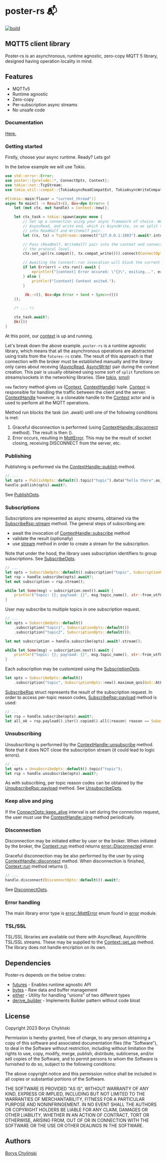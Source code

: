 # poster-rs 📬

[![build](https://github.com/Chylynsky/poster-rs/actions/workflows/rust.yml/badge.svg?branch=master)](https://github.com/Chylynsky/poster-rs/actions/workflows/rust.yml)

## MQTT5 client library

Poster-rs is an asynchronous, runtime agnostic, zero-copy MQTT 5 library,
designed having operation locality in mind.

## Features

- MQTTv5
- Runtime agnostic
- Zero-copy
- Per-subscription async streams
- No unsafe code

### Documentation

[Here.](https://docs.rs/poster/latest/poster/)

### Getting started

Firstly, choose your async runtime. Ready? Lets go!

In the below example we will use Tokio.

```rust
use std::error::Error;
use poster::{prelude::*, ConnectOpts, Context};
use tokio::net::TcpStream;
use tokio_util::compat::{TokioAsyncReadCompatExt, TokioAsyncWriteCompatExt};

#[tokio::main(flavor = "current_thread")]
async fn main() -> Result<(), Box<dyn Error>> {
    let (mut ctx, mut handle) = Context::new();

    let ctx_task = tokio::spawn(async move {
        // Set up a connection using your async framework of choice. We will need a read end, which is
        // AsyncRead, and write end, which is AsyncWrite, so we split the TcpStream
        // into ReadHalf and WriteHalf pair.
        let (rx, tx) = TcpStream::connect("127.0.0.1:1883").await?.into_split();

        // Pass (ReadHalf, WriteHalf) pair into the context and connect with the broker on
        // the protocol level.
        ctx.set_up((rx.compat(), tx.compat_write())).connect(ConnectOpts::default()).await?;

        // Awaiting the Context::run invocation will block the current task.
        if let Err(err) = ctx.run().await {
            eprintln!("[context] Error occured: \"{}\", exiting...", err);
        } else {
            println!("[context] Context exited.");
        }

         Ok::<(), Box<dyn Error + Send + Sync>>(())
    });

    /* ... */

    ctx_task.await?;
    Ok(())
}
```

At this point, our [context](https://docs.rs/poster/latest/poster/struct.Context.html) is up and running.

Let's break down the above example.
`poster-rs` is a runtime agnostic library, which means that all the asynchronous operations are abstracted
using traits from the `futures-rs` crate. The result of this approach is that connection with the broker
must be established manually and the library only cares about receving ([AsyncRead](https://docs.rs/futures/latest/futures/io/trait.AsyncRead.html),
[AsyncWrite](https://docs.rs/futures/latest/futures/io/trait.AsyncWrite.html)) pair during the context creation.
This pair is usually obtained using some sort of `split` functions on streams/sockets in the networking libraries.
(See [tokio](https://docs.rs/tokio/latest/tokio/net/struct.TcpStream.html#method.into_split), [smol](https://docs.rs/smol/latest/smol/io/fn.split.html))

`new` factory method gives us ([Context](https://docs.rs/poster/latest/poster/struct.Context.html), [ContextHandle](https://docs.rs/poster/latest/poster/struct.ContextHandle.html)) tuple. [Context](https://docs.rs/poster/latest/poster/struct.Context.html) is responsible for handling the traffic between the client and the server. [ContextHandle](https://docs.rs/poster/latest/poster/struct.ContextHandle.html) however, is a cloneable handle to the [Context](https://docs.rs/poster/latest/poster/struct.Context.html) actor and is used to perform all the MQTT operations.

Method run blocks the task (on .await) until one of the following conditions is met:
1. Graceful disconnection is performed (using [ContextHandle::disconnect](https://docs.rs/poster/latest/poster/struct.ContextHandle.html#method.disconnect) method). The result is then ().
2. Error occurs, resulting in [MqttError](https://docs.rs/poster/latest/poster/error/enum.MqttError.html). This may be the result of socket closing, receiving DISCONNECT from the server, etc.

### Publishing

Publishing is performed via the [ContextHandle::publish](https://docs.rs/poster/latest/poster/struct.ContextHandle.html#method.publish) method.

```rust
// ...
let opts = PublishOpts::default().topic("topic").data("hello there".as_bytes());
handle.publish(opts).await?;
```

See [PublishOpts](https://docs.rs/poster/latest/poster/struct.PublishOpts.html).

### Subscriptions

Subscriptions are represented as async streams, obtained via the [SubscribeRsp::stream](https://docs.rs/poster/latest/poster/struct.SubscribeRsp.html#method.stream) method.
The general steps of subscribing are:
- await the invocation of [ContextHandle::subscribe](https://docs.rs/poster/latest/poster/struct.ContextHandle.html#method.subscribe) method
- validate the result (optionally)
- use [stream](https://docs.rs/poster/latest/poster/struct.SubscribeRsp.html#method.stream) method in order to create a stream for the subscription.

Note that under the hood, the library uses subscription identifiers to group subscriptions.
See [SubscribeOpts](https://docs.rs/poster/latest/poster/struct.SubscribeOpts.html).

```rust
// ...
let opts = SubscribeOpts::default().subscription("topic", SubscriptionOpts::default());
let rsp = handle.subscribe(opts).await?;
let mut subscription = rsp.stream();

while let Some(msg) = subscription.next().await {
    println!("topic: {}; payload: {}", msg.topic_name(), str::from_utf8(msg.payload()).unwrap());
}
```

User may subscribe to multiple topics in one subscription request.

```rust
// ...
let opts = SubscribeOpts::default()
    .subscription("topic1", SubscriptionOpts::default())
    .subscription("topic2", SubscriptionOpts::default());

let mut subscription = handle.subscribe(opts).await?.stream();

while let Some(msg) = subscription.next().await {
    println!("topic: {}; payload: {}", msg.topic_name(), str::from_utf8(msg.payload()).unwrap());
}
```

Each subscription may be customized using the [SubscriptionOpts](https://docs.rs/poster/latest/poster/struct.SubscriptionOpts.html).

```rust
let opts = SubscribeOpts::default()
    .subscription("topic", SubscriptionOpts::new().maximum_qos(QoS::AtLeastOnce));
```

[SubscribeRsp](https://docs.rs/poster/latest/poster/struct.SubscribeRsp.html) struct represents the result of the subscription request. In order to access per-topic reason codes, [SubscribeRsp::payload](https://docs.rs/poster/latest/poster/struct.SubscribeRsp.html#method.payload) method is used:

```rust
// ...
let rsp = handle.subscribe(opts).await?;
let all_ok = rsp.payload().iter().copied().all(|reason| reason == SubackReason::GranteedQoS2);
```

### Unsubscribing

Unsubscribing is performed by the [ContextHandle::unsubscribe](https://docs.rs/poster/latest/poster/struct.ContextHandle.html#method.unsubscribe) method.
Note that it does NOT close the subscription stream (it could lead to logic errors).

```rust
// ...
let opts = UnsubscribeOpts::default().topic("topic");
let rsp = handle.unsubscribe(opts).await?;
```

As with subscribing, per topic reason codes can be obtained by the [UnsubscribeRsp::payload](https://docs.rs/poster/latest/poster/struct.UnsubscribeRsp.html#method.payload) method.
See [UnsubscribeOpts](https://docs.rs/poster/latest/poster/struct.UnsubscribeOpts.html).

### Keep alive and ping

If the [ConnectOpts::keep_alive](https://docs.rs/poster/latest/poster/struct.ConnectOpts.html#method.keep_alive) interval is set during the connection request, the user must use the [ContextHandle::ping](https://docs.rs/poster/latest/poster/struct.ContextHandle.html#method.ping) method periodically.

### Disconnection

Disconnection may be initiated either by user or the broker. When initiated by the broker, the [Context::run](https://docs.rs/poster/latest/poster/struct.Context.html#method.run) method returns [error::Disconnected](https://docs.rs/poster/latest/poster/error/struct.Disconnected.html) error.

Graceful disconnection may be also performed by the user by using [ContextHandle::disconnect](https://docs.rs/poster/latest/poster/struct.ContextHandle.html#method.disconnect) method.
When disconnection is finished, [Context::run](https://docs.rs/poster/latest/poster/struct.Context.html#method.run) method returns ().

```rust
// ...
handle.disconnect(DisconnectOpts::default()).await?;
```

See [DisconnectOpts](https://docs.rs/poster/latest/poster/struct.DisconnectOpts.html).

### Error handling

The main library error type is [error::MqttError](https://docs.rs/poster/latest/poster/error/enum.MqttError.html) enum found in [error](https://docs.rs/poster/latest/poster/error/index.html) module.

### TSL/SSL

TSL/SSL libraries are available out there with AsyncRead, AsyncWrite TSL/SSL streams. These may be
supplied to the [Context::set_up](https://docs.rs/poster/latest/poster/struct.Context.html#method.set_up) method. The library does not handle encription on its own.

## Dependencies

Poster-rs depends on the below crates:

- [futures](https://docs.rs/futures/latest/futures/) - Enables runtime agnostic API
- [bytes](https://docs.rs/bytes/latest/bytes/) - Raw data and buffer management
- [either](https://docs.rs/either/latest/either/) - Utility for handling "unions" of two different types
- [derive_builder](https://docs.rs/derive_builder/latest/derive_builder/) - Implements Builder pattern without code bloat

## License

Copyright 2023 Borys Chyliński

Permission is hereby granted, free of charge, to any person obtaining a copy of this software and associated documentation files (the "Software"), to deal in the Software without restriction, including without limitation the rights to use, copy, modify, merge, publish, distribute, sublicense, and/or sell copies of the Software, and to permit persons to whom the Software is furnished to do so, subject to the following conditions:

The above copyright notice and this permission notice shall be included in all copies or substantial portions of the Software.

THE SOFTWARE IS PROVIDED "AS IS", WITHOUT WARRANTY OF ANY KIND, EXPRESS OR IMPLIED, INCLUDING BUT NOT LIMITED TO THE WARRANTIES OF MERCHANTABILITY, FITNESS FOR A PARTICULAR PURPOSE AND NONINFRINGEMENT. IN NO EVENT SHALL THE AUTHORS OR COPYRIGHT HOLDERS BE LIABLE FOR ANY CLAIM, DAMAGES OR OTHER LIABILITY, WHETHER IN AN ACTION OF CONTRACT, TORT OR OTHERWISE, ARISING FROM, OUT OF OR IN CONNECTION WITH THE SOFTWARE OR THE USE OR OTHER DEALINGS IN THE SOFTWARE.

## Authors

[Borys Chyliński](https://github.com/Chylynsky)
